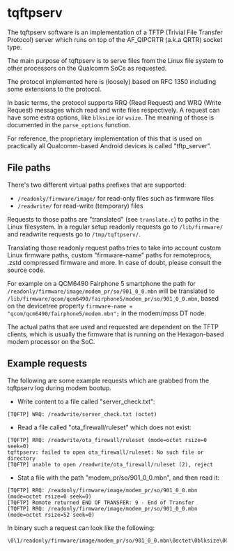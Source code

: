 # tqftpserv

The tqftpserv software is an implementation of a TFTP (Trivial File Transfer Protocol) server which runs on top of the AF_QIPCRTR (a.k.a QRTR) socket type.

The main purpose of tqftpserv is to serve files from the Linux file system to other processors on the Qualcomm SoCs as requested.

The protocol implemented here is (loosely) based on RFC 1350 including some extensions to the protocol.

In basic terms, the protocol supports RRQ (Read Request) and WRQ (Write Request) messages which read and write files respectively. A request can have some extra options, like `blksize` ior `wsize`. The meaning of those is documented in the `parse_options` function.

For reference, the proprietary implementation of this that is used on practically all Qualcomm-based Android devices is called "tftp_server".

## File paths

There's two different virtual paths prefixes that are supported:
* `/readonly/firmware/image/` for read-only files such as firmware files
* `/readwrite/` for read-write (temporary) files

Requests to those paths are "translated" (see `translate.c`) to paths in the Linux filesystem. In a regular setup readonly requests go to `/lib/firmware/` and readwrite requests go to `/tmp/tqftpserv/`.

Translating those readonly request paths tries to take into account custom Linux firmware paths, custom "firmware-name" paths for remoteprocs, .zstd compressed firmware and more. In case of doubt, please consult the source code.

For example on a QCM6490 Fairphone 5 smartphone the path for `/readonly/firmware/image/modem_pr/so/901_0_0.mbn` will be translated to `/lib/firmware/qcom/qcm6490/fairphone5/modem_pr/so/901_0_0.mbn`, based on the devicetree property `firmware-name = "qcom/qcm6490/fairphone5/modem.mbn";` in the modem/mpss DT node.

The actual paths that are used and requested are dependent on the TFTP clients, which is usually the firmware that is running on the Hexagon-based modem processor on the SoC.

## Example requests

The following are some example requests which are grabbed from the tqftpserv log during modem bootup.

* Write content to a file called "server_check.txt":
```
[TQFTP] WRQ: /readwrite/server_check.txt (octet)
```

* Read a file called "ota_firewall/ruleset" which does not exist:
```
[TQFTP] RRQ: /readwrite/ota_firewall/ruleset (mode=octet rsize=0 seek=0)
tqftpserv: failed to open ota_firewall/ruleset: No such file or directory
[TQFTP] unable to open /readwrite/ota_firewall/ruleset (2), reject
```

* Stat a file with the path "modem_pr/so/901_0_0.mbn", and then read it:
```
[TQFTP] RRQ: /readonly/firmware/image/modem_pr/so/901_0_0.mbn (mode=octet rsize=0 seek=0)
[TQFTP] Remote returned END OF TRANSFER: 9 - End of Transfer
[TQFTP] RRQ: /readonly/firmware/image/modem_pr/so/901_0_0.mbn (mode=octet rsize=52 seek=0)
```

In binary such a request can look like the following:
```
\0\1/readonly/firmware/image/modem_pr/so/901_0_0.mbn\0octet\0blksize\0007680\0timeoutms\0001000\0tsize\0000\0wsize\00010\0
```
